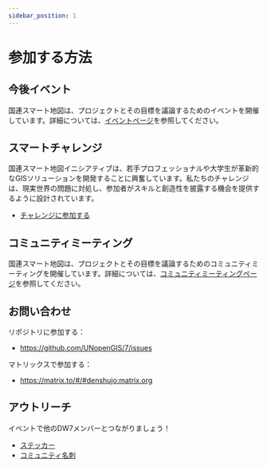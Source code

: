 ```yaml
---
sidebar_position: 1
---
```


# 参加する方法

## 今後イベント

国連スマート地図は、プロジェクトとその目標を議論するためのイベントを開催しています。詳細については、[イベントページ](./events)を参照してください。

## スマートチャレンジ

国連スマート地図イニシアティブは、若手プロフェッショナルや大学生が革新的なGISソリューションを開発することに興奮しています。私たちのチャレンジは、現実世界の問題に対処し、参加者がスキルと創造性を披露する機会を提供するように設計されています。

- [チャレンジに参加する](./challenges)

## コミュニティミーティング

国連スマート地図は、プロジェクトとその目標を議論するためのコミュニティミーティングを開催しています。詳細については、[コミュニティミーティングページ](./community-meetings)を参照してください。

## お問い合わせ

リポジトリに参加する：

- https://github.com/UNopenGIS/7/issues

マトリックスで参加する：

- https://matrix.to/#/#denshujo:matrix.org

## アウトリーチ

イベントで他のDW7メンバーとつながりましょう！
- [ステッカー](https://github.com/UNopenGIS/7/issues/88)
- [コミュニティ名刺](https://github.com/UNopenGIS/7/issues/115)